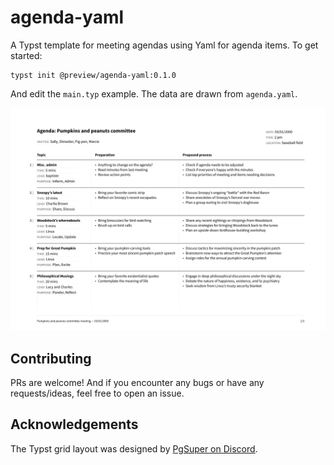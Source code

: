 # agenda-yaml

A Typst template for meeting agendas using Yaml for agenda items. To get started:

```typst
typst init @preview/agenda-yaml:0.1.0
```

And edit the `main.typ` example. The data are drawn from `agenda.yaml`.

![Preview of the first page](thumbnail.png)

## Contributing

PRs are welcome! And if you encounter any bugs or have any requests/ideas, feel free to open an issue.

## Acknowledgements

The Typst grid layout was designed by [PgSuper on Discord](https://discord.com/channels/1054443721975922748/1219401775908655115).